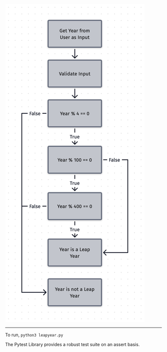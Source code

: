 ![Leap Year Flowchart](https://raw.githubusercontent.com/Cogswatch/LeapYear/master/Leap%20Year%20Diagram%20Fixed.png)

---
To run, `python3 leapyear.py`

The Pytest Library provides a robust test suite on an assert basis. 